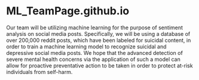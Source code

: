 # ML_TeamPage.github.io


Our team will be utilizing machine learning for the purpose of sentiment analysis on social media posts. Specifically, we will be using a database of over 200,000 reddit posts, which have been labeled for suicidal content, in order to train a machine learning model to recognize suicidal and depressive social media posts. We hope that the advanced detection of severe mental health concerns via the application of such a model can allow for proactive preventative action to be taken in order to protect at-risk individuals from self-harm.

